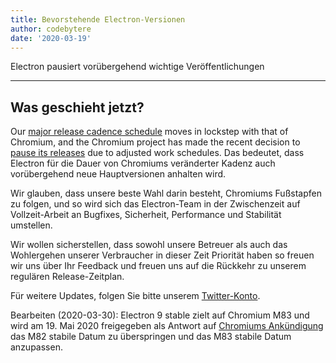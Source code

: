 ```yaml
---
title: Bevorstehende Electron-Versionen
author: codebytere
date: '2020-03-19'
---
```


Electron pausiert vorübergehend wichtige Veröffentlichungen

---

## Was geschieht jetzt?

Our [major release cadence schedule](https://www.electronjs.org/blog/12-week-cadence) moves in lockstep with that of Chromium, and the Chromium project has made the recent decision to [pause its releases](https://blog.chromium.org/2020/03/upcoming-chrome-releases.html) due to adjusted work schedules. Das bedeutet, dass Electron für die Dauer von Chromiums veränderter Kadenz auch vorübergehend neue Hauptversionen anhalten wird.

Wir glauben, dass unsere beste Wahl darin besteht, Chromiums Fußstapfen zu folgen, und so wird sich das Electron-Team in der Zwischenzeit auf Vollzeit-Arbeit an Bugfixes, Sicherheit, Performance und Stabilität umstellen.

Wir wollen sicherstellen, dass sowohl unsere Betreuer als auch das Wohlergehen unserer Verbraucher in dieser Zeit Priorität haben so freuen wir uns über Ihr Feedback und freuen uns auf die Rückkehr zu unserem regulären Release-Zeitplan.

Für weitere Updates, folgen Sie bitte unserem [Twitter-Konto](https://twitter.com/electronjs).

Bearbeiten (2020-03-30): Electron 9 stable zielt auf Chromium M83 und wird am 19. Mai 2020 freigegeben als Antwort auf [Chromiums Ankündigung](https://chromereleases.googleblog.com/2020/03/chrome-and-chrome-os-release-updates.html) das M82 stabile Datum zu überspringen und das M83 stabile Datum anzupassen.
